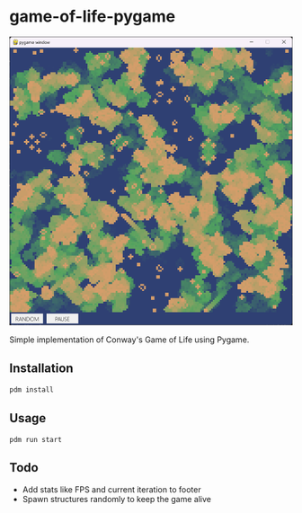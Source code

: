 # game-of-life-pygame

![Screenshot](README_files/Screenshot%202024-07-28%20022547.png)

Simple implementation of Conway's Game of Life using Pygame.

## Installation

```bash
pdm install
```

## Usage

```bash
pdm run start
```

## Todo

- Add stats like FPS and current iteration to footer
- Spawn structures randomly to keep the game alive